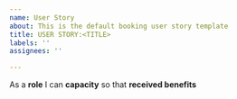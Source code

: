 ```yaml
---
name: User Story
about: This is the default booking user story template
title: USER STORY:<TITLE>
labels: ''
assignees: ''

---
```


As a **role** I can **capacity** so that **received benefits**

